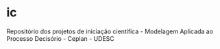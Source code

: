 # ic
Repositório dos projetos de iniciação científica - Modelagem Aplicada ao Processo Decisório - Ceplan - UDESC
